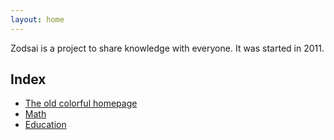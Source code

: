 ```yaml
---
layout: home
---
```

Zodsai is a project to share knowledge with everyone. It was started in 2011. 

## Index
- [The old colorful homepage](old-index/index.html)
- [Math](math)
- [Education](edu)